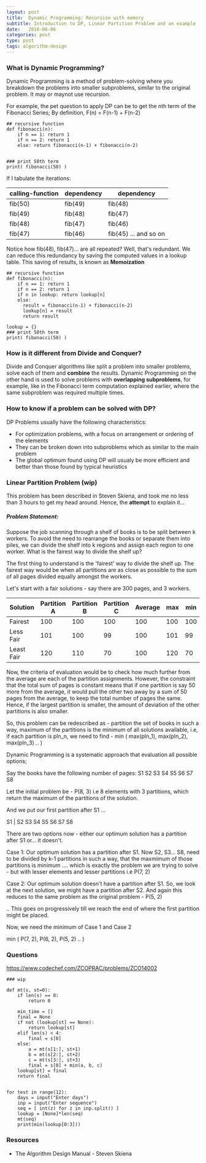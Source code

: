 ```yaml
---
layout: post
title:  Dynamic Programming: Recursion with memory
subtitle: Introduction to DP, Linear Partition Problem and an example
date:   2018-06-06
categories: post
type: post
tags: algorithm-design
---
```



### What is Dynamic Programming?
Dynamic Programming is a method of problem-solving where you breakdown the problems into smaller subproblems, similar to the original problem. It may or maynot use recursion. 

For example, the pet question to apply DP can be to get the nth term of the Fibonacci Series;
By definition, F(n) = F(n-1) + F(n-2)

```
## recursive function
def fibonacci(n):
    if n == 1: return 1
    if n == 2: return 1
    else: return fibonacci(n-1) + fibonacci(n-2)
    
    
### print 50th term
print( fibonacci(50) )
```

If I tabulate the iterations: 

| calling-function   |  dependency  |  dependency  | 
|---|---|---|
|  fib(50) |  fib(49) | fib(48)  | 
|  fib(49) |  fib(48) | fib(47)  | 
|  fib(48) |  fib(47) | fib(46)  | 
|  fib(47) |  fib(46) | fib(45) ... and so on | 

Notice how fib(48), fib(47)... are all repeated? Well, that's redundant. We can reduce this redundancy by saving the computed values in a lookup table. This saving of results, is known as **Memoization**

```
## recursive function
def fibonacci(n):
    if n == 1: return 1
    if n == 2: return 1
    if n in lookup: return lookup[n]
    else:
      result = fibonacci(n-1) + fibonacci(n-2)
      lookup[n] = result
      return result
    
lookup = {}
### print 50th term
print( fibonacci(50) )
```

### How is it different from Divide and Conquer?
Divide and Conquer algorithms like split a problem into smaller problems, solve each of them and **combine** the results. Dynamic Programming on the other hand is used to solve problems with **overlapping subproblems**, for example, like in the Fibonacci term computation explained earlier, where the same subproblem was required multiple times.


### How to know if a problem can be solved with DP?
DP Problems usually have the following characteristics:
- For optimization problems, with a focus on arrangement or ordering of the elements
- They can be broken down into subproblems which as similar to the main problem
- The global optimum found using DP will usualy be more efficient and better than those found by typical heuristics

### Linear Partition Problem (wip)
This problem has been described in Steven Skiena, and took me no less than 3 hours to get my head around. Hence, the **attempt** to explain it... 

##### Problem Statement: 
Suppose the job scanning through a shelf of books is to be split between k workers. To avoid the need to rearrange the books or separate them into piles, we can divide the shelf into k regions and assign each region to one worker.
What is the fairest way to divide the shelf up?

The first thing to understand is the 'fairest' way to divide the shelf up. The fairest way would be when all partitions are as close as possible to the sum of all pages divided equally amongst the workers. 

Let's start with a fair solutions - say there are 300 pages, and 3 workers. 

| Solution | Partition A | Partition B | Partition C | Average | max | min |
|---|---|---|---|---|---|---|
| Fairest |  100 | 100  | 100 | 100 | 100 | 100 |
| Less Fair | 101 | 100 |  99 | 100 | 101 | 99 |
| Least Fair | 120 | 110 |  70 | 100 | 120 | 70 |

Now, the criteria of evaluation would be to check how much further from the average are each of the partition assignments. However, the constraint that the total sum of pages is constant means that if one partition is say 50 more from the average, it would pull the other two away by a sum of 50 pages from the average, to keep the total number of pages the same. Hence, if the largest partition is smaller, the amount of deviation of the other partitions is also smaller. 

So, this problem can be redescribed as - partition the set of books in such a way, maximum of the partitions is the minimum of all solutions available, i.e, if each partition is pln_n, we need to find - 
min ( max(pln_1), max(pln_2), max(pln_3) .. )

Dynamic Programming is a systematic approach that evaluation all possible options; 

Say the books have the following number of pages:
S1 S2 S3 S4 S5 S6 S7 S8

Let the initial problem be - P(8, 3) i.e 8 elements with 3 partitions, which return the maximum of the partitions of the solution. 

And we put our first partition after S1 ...
 
S1 | S2 S3 S4 S5 S6 S7 S8 

There are two options now - either our optimum solution has a partition after S1 or... it doesn't.

Case 1: 
Our optimum solution has a partition after S1. Now S2, S3... S8, need to be divided by k-1 partitions in such a way, that the maxmimum of those partitions is minimum .... which is exactly the problem we are trying to solve - but with lesser elements and lesser partitions i.e P(7, 2)

Case 2: 
Our optimum solution doesn't have a partition after S1. So, we look at the next solution, we might have a partition after S2. And again this reduces to the same problem as the original problem - P(5, 2)

.. This goes on progressively till we reach the end of where the first partition might be placed.

Now, we need the minimum of Case 1 and Case 2

min ( P(7, 2), P(6, 2), P(5, 2) .. )


### Questions

https://www.codechef.com/ZCOPRAC/problems/ZCO14002 
```
### wip

def mt(s, st=0):
    if len(s) == 0:
        return 0
    
    min_time = []
    final = None
    if not (lookup[st] == None):
        return lookup[st]
    elif len(s) < 4:
        final = s[0]
    else:
        a = mt(s[1:], st+1)
        b = mt(s[2:], st+2)
        c = mt(s[3:], st+3)
        final = s[0] + min(a, b, c)
    lookup[st] = final
    return final


for test in range(12):
    days = input("Enter days")
    inp = input("Enter sequence")
    seq = [ int(z) for z in inp.split() ]
    lookup = [None]*len(seq)
    mt(seq)
    print(min(lookup[0:3]))

```



### Resources
- The Algorithm Design Manual - Steven Skiena
